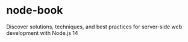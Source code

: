# node-book
Discover solutions, techniques, and best practices  for server-side web development with Node.js 14
